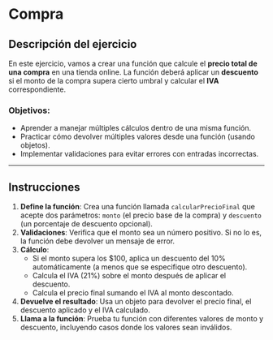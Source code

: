 # Compra

## Descripción del ejercicio
En este ejercicio, vamos a crear una función que calcule el **precio total de una compra** en una tienda online. La función deberá aplicar un **descuento** si el monto de la compra supera cierto umbral y calcular el **IVA** correspondiente.

### Objetivos:
- Aprender a manejar múltiples cálculos dentro de una misma función.
- Practicar cómo devolver múltiples valores desde una función (usando objetos).
- Implementar validaciones para evitar errores con entradas incorrectas.

---

## Instrucciones

1. **Define la función**: Crea una función llamada `calcularPrecioFinal` que acepte dos parámetros: `monto` (el precio base de la compra) y `descuento` (un porcentaje de descuento opcional).
2. **Validaciones**: Verifica que el monto sea un número positivo. Si no lo es, la función debe devolver un mensaje de error.
3. **Cálculo**:
   - Si el monto supera los $100, aplica un descuento del 10% automáticamente (a menos que se especifique otro descuento).
   - Calcula el IVA (21%) sobre el monto después de aplicar el descuento.
   - Calcula el precio final sumando el IVA al monto descontado.
4. **Devuelve el resultado**: Usa un objeto para devolver el precio final, el descuento aplicado y el IVA calculado.
5. **Llama a la función**: Prueba tu función con diferentes valores de monto y descuento, incluyendo casos donde los valores sean inválidos.
